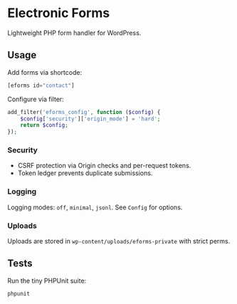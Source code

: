 # Electronic Forms

Lightweight PHP form handler for WordPress.

## Usage

Add forms via shortcode:

```php
[eforms id="contact"]
```

Configure via filter:

```php
add_filter('eforms_config', function ($config) {
    $config['security']['origin_mode'] = 'hard';
    return $config;
});
```

### Security

* CSRF protection via Origin checks and per-request tokens.
* Token ledger prevents duplicate submissions.

### Logging

Logging modes: `off`, `minimal`, `jsonl`. See `Config` for options.

### Uploads

Uploads are stored in `wp-content/uploads/eforms-private` with strict perms.

## Tests

Run the tiny PHPUnit suite:

```bash
phpunit
```
